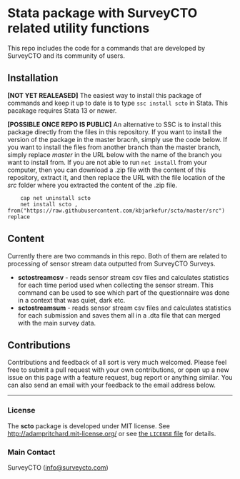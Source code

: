 # Stata package with SurveyCTO related utility functions

This repo includes the code for a commands that are developed by SurveyCTO and its community of users.

## Installation

**[NOT YET REALEASED]** The easiest way to install this package of commands and keep it up to date is to type `ssc install scto` in Stata. This pacakage requires Stata 13 or newer.

**[POSSIBLE ONCE REPO IS PUBLIC]** An alternative to SSC is to install this package directly from the files in this repository. If you want to install the version of the package in the master bracnh, simply use the code below. If you want to install the files from another branch than the master branch, simply replace _master_ in the URL below with the name of the branch you want to install from. If you are not able to run `net install` from your computer, then you can download a .zip file with the content of this repository, extract it, and then replace the URL with the file location of the _src_ folder where you extracted the content of the .zip file.
```
    cap net uninstall scto
    net install scto , from("https://raw.githubusercontent.com/kbjarkefur/scto/master/src") replace
```

## Content

Currently there are two commands in this repo. Both of them are related to processing of sensor stream data outputted from SurveyCTO Surveys.

* **sctostreamcsv** - reads sensor stream csv files and calculates statistics for each time period used when collecting the sensor stream. This command can be used to see which part of the questionnaire was done in a context that was quiet, dark etc.
* **sctostreamsum** - reads sensor stream csv files and calculates statistics for each submission and saves them all in a .dta file that can merged with the main survey data.

## Contributions
Contributions and feedback of all sort is very much welcomed. Please feel free to submit a pull request with your own contributions, or open up a new issue on this page with a feature request, bug report or anything similar. You can also send an email with your feedback to the email address below.

---

### **License**
The **scto** package is developed under MIT license. See http://adampritchard.mit-license.org/ or see [the `LICENSE` file](https://github.com/kbjarkefur/scto/blob/master/LICENSE) for details.

### **Main Contact**
SurveyCTO ([info@surveycto.com](mailto:info@surveycto.com))
